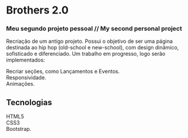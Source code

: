 # Brothers 2.0
### Meu segundo projeto pessoal // My second personal project

Recriação de um antigo projeto.
Possui o objetivo de ser uma página destinada ao hip hop (old-school e new-school), com design dinâmico, sofisticado e diferenciado.
Um trabalho em progresso, logo serão implementados:

Recriar seções, como Lançamentos e Eventos.<br>
Responsividade.<br>
Animações.

## Tecnologias
HTML5<br>
CSS3<br>
Bootstrap.

